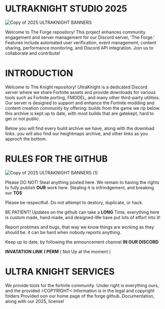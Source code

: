 # ULTRAKNIGHT STUDIO 2025



![Copy of 2025 ULTRAKNIGHT BANNERS](https://github.com/user-attachments/assets/efe7372b-1811-4574-8756-ce366d8212e6)






Welcome to The Forge repository! This project enhances community engagement and server management for our Discord server, 'The Forge.' Features include automated user verification, event management, content sharing, performance monitoring, and Discord API integration. Join us to collaborate and contribute!





                

# INTRODUCTION
Welcome to The Knight repository! UltraKnight is a dedicated Discord server where we share Fortnite assets and provide downloads for various tools such as Fortnite porting, FMODEL, and many other third-party utilities. Our server is designed to support and enhance the Fortnite modding and content creation community by offering: builds from the game we rip below. this archive is kept up to date, with most builds that are gatekept, hard to get or not public.

Below you will find every build archive we have, along with the download links. you will also find our heightmaps archive, and other links as you approch the bottom.



# RULES FOR THE GITHUB

![Copy of 2025 ULTRAKNIGHT BANNERS (1)](https://github.com/user-attachments/assets/d4658e13-0683-4279-81e6-135c6d9ef2d0)



Please DO NOT! Steal anything posted here. We remain to having the rights to fully publish **OUR** work here. Stealing it is infrindgement, and breaking our **TOS**

Please be respectfull. Do not attempt to destory, duplicate, or hack.

BE PATIENT! Updates on the github can take a **LONG** Time, everything here is custom made, hand made, and designed-We have put lots of effort into it!

Report problmes and bugs, that way we know things are working as they should be. it can be hard when nobody reports anything.

Keep up to date, by following the announcement channel **IN OUR DISCORD**

**INVATATION LINK ( PERM** ( Not Up at the moment )
     
 # ULTRA KNIGHT SERVICES

We provide tools for the fortnite community. Under right is everything ours, and the provided >COPYRIGHT< Information is in the legal and copyright folders Provided oon our home page of the forge github. Documentation, along with our 2025, license!


